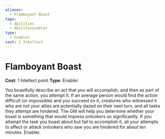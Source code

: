 ```yaml
---
aliases:
  - Flamboyant Boast
tags:
  - Abilities
  - Abilitiesnabler
type:
  - Enabler
cost: 1 Intellect
---
```


# Flamboyant Boast

**Cost**: 1 Intellect point
**Type**: Enabler

You boastfully describe an act that you will accomplish, and then as part of the same action, you attempt it. If an average person would find the action difficult (or impossible) and you succeed on it, creatures who witnessed it who are not your allies are potentially dazed on their next turn, and all tasks they attempt are hindered. The GM will help you determine whether your boast is something that would impress onlookers so significantly. If you attempt the task you boast about but fail to accomplish it, all your attempts to affect or attack onlookers who saw you are hindered for about ten minutes. Enabler.

